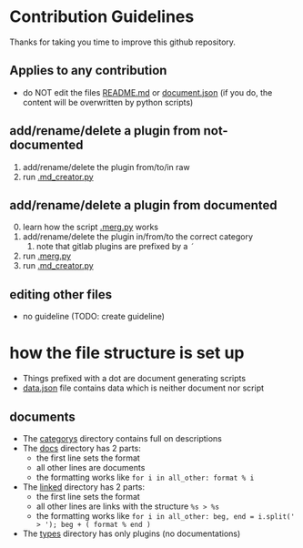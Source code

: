 # Contribution Guidelines
Thanks for taking you time to improve this github repository.
## Applies to any contribution
* do NOT edit the files [README.md](README.md) or [document.json](document.json)
 (if you do, the content will be overwritten by python scripts)
## add/rename/delete a plugin from not-documented
1. add/rename/delete the plugin from/to/in raw
2. run [.md_creator.py](.md_creator.py)
## add/rename/delete a plugin from documented
0. learn how the script [.merg.py](document/.merg.py) works
1. add/rename/delete the plugin in/from/to the correct category
    1. note that gitlab plugins  are prefixed by a `´`
2. run [.merg.py](document/.merg.py)
3. run [.md_creator.py](.md_creator.py)
## editing other files
* no guideline (TODO: create guideline)
# how the file structure is set up
* Things prefixed with a dot are document generating scripts
* [data.json](data.json) file contains data which is neither document nor script
## documents
* The [categorys](document/categorys) directory contains full on descriptions
* The [docs](document/docs) directory has 2 parts:
    * the first line sets the format
    * all other lines are documents
    * the formatting works like `for i in all_other: format % i`
* The [linked](document/linked) directory has 2 parts:
    * the first line sets the format
    * all other lines are links with the structure `%s > %s`
    * the formatting works like `for i in all_other: beg, end = i.split(' > '); beg + ( format % end )`
* The [types](document/types) directory has only plugins (no documentations)
